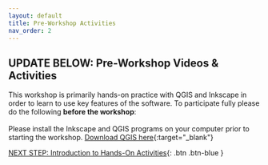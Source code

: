```yaml
---
layout: default
title: Pre-Workshop Activities
nav_order: 2
---
```

## UPDATE BELOW: Pre-Workshop Videos & Activities
This workshop is primarily hands-on practice with QGIS and Inkscape in order to learn to use key features of the software. To participate fully please do the following **before the workshop**:<br>
<br>Please install the Inkscape and QGIS programs on your computer prior to starting the workshop. [Download QGIS here](https://qgis.org/download/){:target="_blank"}

[NEXT STEP: Introduction to Hands-On Activities](activities-intro.html){: .btn .btn-blue }
